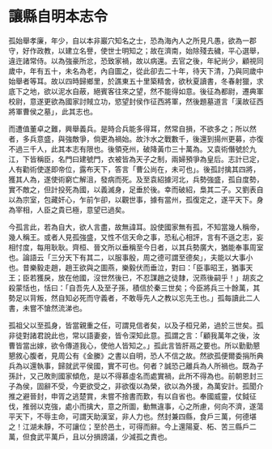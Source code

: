 # 讓縣自明本志令

孤始舉孝廉，年少，自以本非巖穴知名之士，恐為海內人之所見凡愚，欲為一郡守，好作政教，以建立名譽，使世士明知之；故在濟南，始除殘去穢，平心選舉，違迕諸常侍。以為強豪所忿，恐致家禍，故以病還。去官之後，年紀尚少，顧視同歲中，年有五十，未名為老，內自圖之，從此卻去二十年，待天下清，乃與同歲中始舉者等耳。故以四時歸鄉里，於譙東五十里築精舍，欲秋夏讀書，冬春射獵，求底下之地，欲以泥水自蔽，絕賓客往來之望，然不能得如意。後征為都尉，遷典軍校尉，意遂更欲為國家討賊立功，慾望封侯作征西將軍，然後題墓道言「漢故征西將軍曹侯之墓」，此其志也。

而遭值董卓之難，興舉義兵。是時合兵能多得耳，然常自損，不欲多之；所以然者，多兵意盛，與強敵爭，倘更為禍始。故汴水之戰數千，後還到揚州更募，亦復不過三千人，此其本志有限也。後領兗州，破降黃巾三十萬為。又袁術僭號於九江，下皆稱臣，名門曰建號門，衣被皆為天子之制，兩婦預爭為皇后。志計已定，人有勸術使遂即帝位，露布天下，答言「曹公尚在，未可也」。後孤討擒其四將，獲其人為，遂使術窮亡解沮，發病而死。及至袁紹據河北，兵勢強盛，孤自度勢，實不敵之，但計投死為國，以義滅身，足垂於後。幸而破紹，梟其二子。又劉表自以為宗室，包藏奸心，乍前乍卻，以觀世事，據有當州，孤復定之，遂平天下。身為宰相，人臣之貴已極，意望已過矣。

今孤言此，若為自大，欲人言盡，故無諱耳。設使國家無有孤，不知當幾人稱帝，幾人稱王。或者人見孤強盛，又性不信天命之事，恐私心相評，言有不遜之志，妄相忖度，每用耿耿。齊桓、晉文所以垂稱至今日者，以其兵勢廣大，猶能奉事周室也。論語云「三分天下有其二，以服事殷，周之德可謂至德矣」，夫能以大事小也。昔樂毅走趙，趙王欲與之圖燕，樂毅伏而垂泣，對曰：「臣事昭王，猶事天王；臣若獲戾，放在他國，沒世然後已，不忍謀趙之徒隸，況燕後嗣乎！」胡亥之殺蒙恬也，恬曰：「自吾先人及至子孫，積信於秦三世矣；今臣將兵三十餘萬，其勢足以背叛，然自知必死而守義者，不敢辱先人之教以忘先王也。」孤每讀此二人書，未嘗不愴然流涕也。

孤祖父以至孤身，皆當親重之任，可謂見信者矣，以及子桓兄弟，過於三世矣。孤非徒對諸君說此也，常以語妻妾，皆令深知此意。孤謂之言：「顧我萬年之後，汝曹皆當出嫁，欲令傳道我心，使他人皆知之。」孤此言皆肝鬲之要也。所以勤勤懇懇敘心腹者，見周公有《金縢》之書以自明，恐人不信之故。然欲孤便爾委捐所典兵為以還執事，歸就武平侯國，實不可也。何者？誠恐己離兵為人所禍也。既為子孫計，又己敗則國家傾危，是以不得慕虛名而處實禍，此所不得為也。前朝恩封三子為侯，固辭不受，今更欲受之，非欲復以為榮，欲以為外援，為萬安計。孤聞介推之避晉封，申胥之逃楚賞，未嘗不捨書而歎，有以自省也。奉國威靈，仗鉞征伐，推弱以克強，處小而擒大，意之所圖，動無違事，心之所慮，何向不濟，遂蕩平天下，不辱主命，可謂天助漢室，非人力也。然封兼四縣，食戶三萬，何德堪之！江湖未靜，不可讓位；至於邑土，可得而辭。今上還陽夏、柘、苦三縣戶二萬，但食武平萬戶，且以分損謗議，少減孤之責也。
